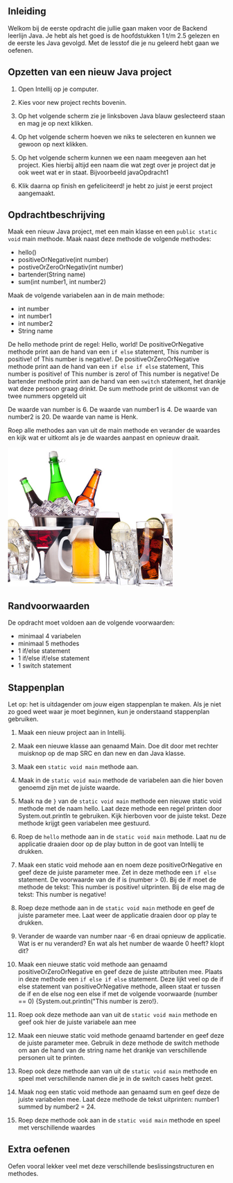 ## Inleiding
Welkom bij de eerste opdracht die jullie gaan maken voor de Backend leerlijn Java. Je hebt als het goed is de hoofdstukken 1 t/m 2.5 gelezen en de eerste les Java gevolgd. Met de lesstof die je nu geleerd hebt gaan we oefenen. 

## Opzetten van een nieuw Java project

1. Open Intellij op je computer.

2. Kies voor new project rechts bovenin.

3. Op het volgende scherm zie je linksboven Java blauw geslecteerd staan en mag je op next klikken.

4. Op het volgende scherm hoeven we niks te selecteren en kunnen we gewoon op next klikken.

5. Op het volgende scherm kunnen we een naam meegeven aan het project. Kies hierbij altijd een naam die wat zegt over je project dat je ook weet wat er in staat. Bijvoorbeeld javaOpdracht1

6. Klik daarna op finish en gefeliciteerd! je hebt zo juist je eerst project aangemaakt.

## Opdrachtbeschrijving

Maak een nieuw Java project, met een main klasse en een `public static void` main methode. Maak naast deze methode de volgende methodes:
- hello()
- positiveOrNegative(int number)
- postiveOrZeroOrNegativ(int number)
- bartender(String name)
- sum(int number1, int number2)

Maak de volgende variabelen aan in de main methode:
- int number
- int number1
- int number2
- String name

De hello methode print de regel: Hello, world!
De positiveOrNegative methode print aan de hand van een `if else` statement, This number is positive! of This number is negative!.
De positiveOrZeroOrNegative methode print aan de hand van een `if else if else` statement, This number is positive! of This number is zero! of This number is negative!
De bartender methode print aan de hand van een `switch` statement, het drankje wat deze persoon graag drinkt.
De sum methode print de uitkomst van de twee nummers opgeteld uit

De waarde van number is 6.
De waarde van number1 is 4.
De waarde van number2 is 20.
De waarde van name is Henk.

Roep alle methodes aan van uit de main methode en verander de waardes en kijk wat er uitkomt als je de waardes aanpast en opnieuw draait. 

![Drinks](./assets/drinks.jpg)


## Randvoorwaarden
De opdracht moet voldoen aan de volgende voorwaarden:

- minimaal 4 variabelen
- minimaal 5 methodes
- 1 if/else statement
- 1 if/else if/else  statement
- 1 switch statement


## Stappenplan
Let op: het is uitdagender om jouw eigen stappenplan te maken. Als je niet zo goed weet waar je moet beginnen, kun je onderstaand stappenplan gebruiken.

1. Maak een nieuw project aan in Intellij.

2. Maak een nieuwe klasse aan genaamd Main. Doe dit door met rechter muisknop op de map SRC en dan new en dan Java klasse. 

3. Maak een `static void main` methode aan.

4. Maak in de `static void main` methode de variabelen aan die hier boven genoemd zijn met de juiste waarde. 

5. Maak na de `}` van de `static void main` methode een nieuwe static void methode met de naam hello. Laat deze methode een regel printen door System.out.println te gebruiken. Kijk hierboven voor de juiste tekst. Deze methode krijgt geen variabelen mee gestuurd. 

6. Roep de `hello` methode aan in de `static void main` methode. Laat nu de applicatie draaien door op de play button in de goot van Intellij te drukken.

7. Maak een static void mehode aan en noem deze positiveOrNegative en geef deze de juiste parameter mee. Zet in deze methode een `if else` statement. De voorwaarde van de if is (number > 0). Bij de if moet de methode de tekst: This number is positive! uitprinten. Bij de else mag de tekst: This number is negative!

8. Roep deze methode aan in de `static void main` methode en geef de juiste parameter mee. Laat weer de applicatie draaien door op play te drukken. 

9. Verander de waarde van number naar -6 en draai opnieuw de applicatie. Wat is er nu veranderd? En wat als het number de waarde 0 heeft? klopt dit?

10. Maak een nieuwe static void methode aan genaamd positiveOrZeroOrNegative en geef deze de juiste attributen mee. Plaats in deze methode een `if else if else` statement. Deze lijkt veel op de if else statement van positiveOrNegative methode, alleen staat er tussen de if en de else nog een else if met de volgende voorwaarde (number == 0) {System.out.println("This number is zero!}. 

11. Roep ook deze methode aan van uit de `static void main` methode en geef ook hier de juiste variabele aan mee

11. Maak een nieuwe static void methode genaamd bartender en geef deze de juiste parameter mee. Gebruik in deze methode de switch methode om aan de hand van de string name het drankje van verschillende personen uit te printen. 

12. Roep ook deze methode aan van uit de `static void main` methode en speel met verschillende namen die je in de switch cases hebt gezet. 

13. Maak nog een static void methode aan genaamd sum en geef deze de juiste variabelen mee. Laat deze methode de tekst uitprinten: number1 summed by number2 = 24.

14. Roep deze methode ook aan in de `static void main` methode en speel met verschillende waardes


## Extra oefenen

Oefen vooral lekker veel met deze verschillende beslissingstructuren en methodes. 
